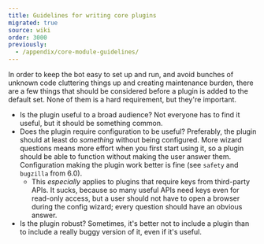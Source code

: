```yaml
---
title: Guidelines for writing core plugins
migrated: true
source: wiki
order: 3000
previously:
  - /appendix/core-module-guidelines/
---
```


In order to keep the bot easy to set up and run, and avoid bunches of unknown code cluttering things up and creating maintenance burden, there are a few things that should be considered before a plugin is added to the default set. None of them is a hard requirement, but they're important.

* Is the plugin useful to a broad audience? Not everyone has to find it useful, but it should be something common.
* Does the plugin require configuration to be useful? Preferably, the plugin should at least do *something* without being configured. More wizard questions means more effort when you first start using it, so a plugin should be able to function without making the user answer them. Configuration making the plugin work better is fine (see `safety` and `bugzilla` from 6.0).
    * This *especially* applies to plugins that require keys from third-party APIs. It sucks, because so many useful APIs need keys even for read-only access, but a user should not have to open a browser during the config wizard; every question should have an obvious answer.
* Is the plugin robust? Sometimes, it's better not to include a plugin than to include a really buggy version of it, even if it's useful.